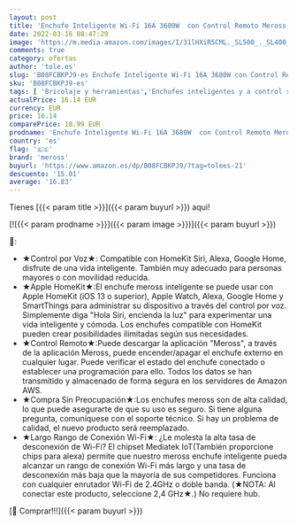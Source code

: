 ```yaml
---
layout: post
title: 'Enchufe Inteligente Wi-Fi 16A 3680W  con Control Remoto Meross app  Compatible con Apple HomeKit Siri  Alexa  Google Assistant y SmartThings  Wi-Fi Smart Plug  Modelo MSS210HK. Paquete de 1.'
date: 2022-03-16 08:47:29
image: 'https://m.media-amazon.com/images/I/31lHXiR5CML._SL500_._SL400_.jpg'
comments: true
category: ofertas
author: 'tole.es'
slug: 'B08FCBKPJ9-es Enchufe Inteligente Wi-Fi 16A 3680W con Control Remoto...'
sku: 'B08FCBKPJ9-es'
tags: [ 'Bricolaje y herramientas','Enchufes inteligentes y a control remoto','Enchufes y accesorios','Instalación eléctrica','apple','meross', ]
actualPrice: 16.14 EUR
currency: EUR
price: 16.14
comparePrice: 18.99 EUR
prodname: 'Enchufe Inteligente Wi-Fi 16A 3680W  con Control Remoto Meross app  Compatible con Apple HomeKit Siri  Alexa  Google Assistant y SmartThings  Wi-Fi Smart Plug  Modelo MSS210HK. Paquete de 1.'
country: 'es'
flag: '🇪🇸'
brand: 'meross'
buyurl: 'https://www.amazon.es/dp/B08FCBKPJ9/?tag=tolees-21'
descuento: '15.01'
average: '16.83'
---
```


Tienes [{{< param title >}}]({{< param buyurl >}}) aqui!

[![{{< param prodname >}}]({{< param image >}})]({{< param buyurl >}})

🔎:

- ★Control por Voz★: Compatible con HomeKit Siri, Alexa, Google Home, disfrute de una vida inteligente. También muy adecuado para personas mayores o con movilidad reducida.
- ★Apple HomeKit★:El enchufe meross inteligente se puede usar con Apple HomeKit (iOS 13 o superior), Apple Watch, Alexa, Google Home y SmartThings para administrar su dispositivo a través del control por voz. Simplemente diga "Hola Siri, encienda la luz" para experimentar una vida inteligente y cómoda. Los enchufes compatible con HomeKit pueden crear posibilidades ilimitadas según sus necesidades.
- ★Control Remoto★:Puede descargar la aplicación "Meross", a través de la aplicación Meross, puede encender/apagar el enchufe externo en cualquier lugar. Puede verificar el estado del enchufe conectado o establecer una programación para ello. Todos los datos se han transmitido y almacenado de forma segura en los servidores de Amazon AWS.
- ★Compra Sin Preocupación★:Los enchufes meross son de alta calidad, lo que puede asegurarte de que su uso es seguro. Si tiene alguna pregunta, comuníquese con el soporte técnico. Si hay un problema de calidad, el nuevo producto será reemplazado.
- ★Largo Rango de Conexión Wi-Fi★: ¿Le molesta la alta tasa de desconexión de Wi-Fi? El chipset Mediatek IoT(También proporcione chips para alexa) permite que nuestro meross enchufe inteligente pueda alcanzar un rango de conexión Wi-Fi más largo y una tasa de desconexión más baja que la mayoría de sus competidores. Funciona con cualquier enrutador Wi-Fi de 2.4GHz o doble banda. (★NOTA: Al conectar este producto, seleccione 2,4 GHz★.) No requiere hub.

[🛒 Comprar!!!]({{< param buyurl >}})
